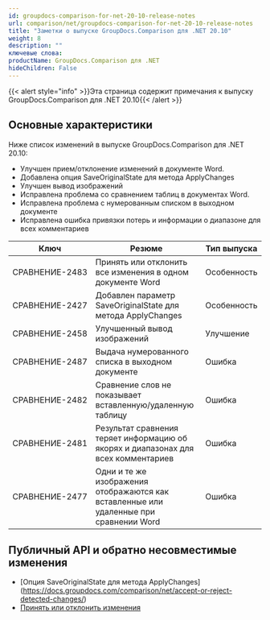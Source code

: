 ```yaml
---
id: groupdocs-comparison-for-net-20-10-release-notes
url: comparison/net/groupdocs-comparison-for-net-20-10-release-notes
title: "Заметки о выпуске GroupDocs.Comparison для .NET 20.10"
weight: 8
description: ""
ключевые слова:
productName: GroupDocs.Comparison для .NET
hideChildren: False
---
```

{{< alert style="info" >}}Эта страница содержит примечания к выпуску GroupDocs.Comparison для .NET 20.10{{< /alert >}}

## Основные характеристики

Ниже список изменений в выпуске GroupDocs.Comparison для .NET 20.10:
* Улучшен прием/отклонение изменений в документе Word.
* Добавлена опция SaveOriginalState для метода ApplyChanges
* Улучшен вывод изображений
* Исправлена проблема со сравнением таблиц в документах Word.
* Исправлена проблема с нумерованным списком в выходном документе
* Исправлена ошибка привязки потерь и информации о диапазоне для всех комментариев
		



| Ключ | Резюме | Тип выпуска |
| --- | --- | --- |
| СРАВНЕНИЕ-2483 | Принять или отклонить все изменения в одном документе Word | Особенность |
| СРАВНЕНИЕ-2427 | Добавлен параметр SaveOriginalState для метода ApplyChanges | Особенность |
| СРАВНЕНИЕ-2458 | Улучшенный вывод изображений | Улучшение |
| СРАВНЕНИЕ-2487 | Выдача нумерованного списка в выходном документе | Ошибка |
| СРАВНЕНИЕ-2482 | Сравнение слов не показывает вставленную/удаленную таблицу | Ошибка |
| СРАВНЕНИЕ-2481 | Результат сравнения теряет информацию об якорях и диапазонах для всех комментариев | Ошибка |
| СРАВНЕНИЕ-2477 | Одни и те же изображения отображаются как вставленные или удаленные при сравнении Word | Ошибка |


## Публичный API и обратно несовместимые изменения

* [Опция SaveOriginalState для метода ApplyChanges] (https://docs.groupdocs.com/comparison/net/accept-or-reject-detected-changes/)
* [Принять или отклонить изменения﻿](https://docs.groupdocs.com/comparison/net/accept-or-reject-revisions/)

